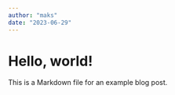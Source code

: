 ```yaml
---
author: "maks"
date: "2023-06-29"
---
```


# Hello, world!

This is a Markdown file for an example blog post.
